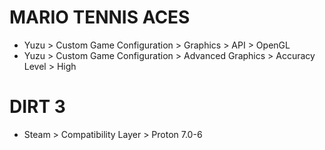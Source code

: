 # MARIO TENNIS ACES
- Yuzu > Custom Game Configuration > Graphics > API > OpenGL
- Yuzu > Custom  Game Configuration > Advanced Graphics > Accuracy Level > High

# DIRT 3
- Steam > Compatibility Layer > Proton 7.0-6
